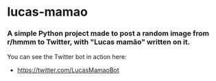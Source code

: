 # lucas-mamao

### A simple Python project made to post a random image from r/hmmm to Twitter, with "Lucas mamão" written on it.

You can see the Twitter bot in action here:
- https://twitter.com/LucasMamaoBot

